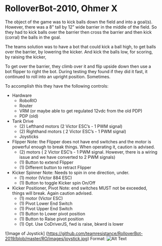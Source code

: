 # RolloverBot-2010, Ohmer X

The object of the game was to kick balls down the field and into a goal(s).  However, there was a 8” tall by 12” wide barrier in the middle of the field.  So they had to kick balls over the barrier then cross the barrier and then kick (corral) the balls in the goal.

The teams solution was to have a bot that could kick a ball high, to get balls over the barrier, by lowering the kicker.  And kick the balls low, for scoring, by raising the kicker,

To get over the barrier, they climb over it and flip upside down then use a bot flipper to right the bot.  During testing they found if they did it fast, it continued to roll into an upright position.  Sometimes.

To accomplish this they have the following controls:
* Hardware
    * RoboRIO
    * Router
    * VRM (or maybe able to get regulated 12vdc from the old PDP)
    * PDP (old)
* Tank Drive
    * (2) Lefthand motors (2 Victor ESC’s - 1 PWM signal)
    * (2) Righthand motors ( 2 Victor ESC’s - 1 PWM signal)
    * Joysticks
* Flipper Note: the Flipper does not have end switches and the motor is powerful enough to break things.  When operating it, caution is advised.
    * (2) motors ( 2 Victor ESC’s - 1 PWM signal.  However, there is a wiring issue and we have converted to 2 PWM signals)
    * (1) Button to extend Flipper
    * (1) Different button to retract Flipper
* Kicker Spinner  Note: Needs to spin in one direction, under.
    * (1) motor (Victor 884 ESC)
    * (1) Button to toggle Kicker spin On/Off
* Kicker Positioner, Pivot  Note: end switches MUST not be exceeded, things will break.  Again caution advised.
    * (1) motor (Victor ESC)
    * (1) Pivot Lower End Switch
    * (1) Pivot Upper End Switch
    * (1) Button to Lower pivot position
    * (1) Button to Raise pivot position
    * (1) Opt. Use CoDriverJS, fwd is raise, bkwrd is lower 

 ![Image of Joystick] (https://github.com/teamresistance/RolloverBot-2019/blob/master/RO/images/joystick.jpg)
Format: ![Alt Text](https://github.com/teamresistance/RolloverBot-2019/blob/master/RO/images/joystick.jpg)
